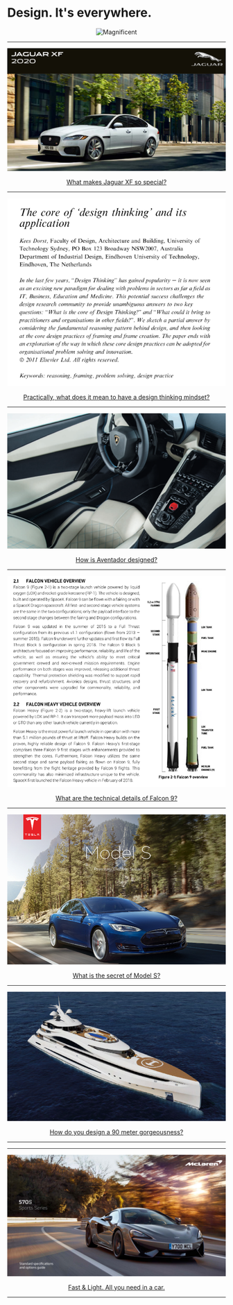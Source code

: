 # Design. It's everywhere.


<p align="center">
  <img src="https://i.stack.imgur.com/dvgZl.jpg" title="Magnificent"/>
</p>


---

<p align="center">
  <img src="img/jaguarxf.png">
</p>

<div align="center">
  <a href="https://github.com/kantarcise/notebook/blob/master/Design/XF_20MY_MB_CA-EN_V4_DX.pdf">What makes Jaguar XF so special?</a>  
</div>


---

<p align="center">
  <img src="img/designthinking.png">
</p>

<div align="center">
  <a href="https://github.com/kantarcise/notebook/blob/master/Design/design_thinking_core.pdf">Practically, what does it mean to have a design thinking mindset?</a>  
</div>



---

<p align="center">
  <img src="img/aventador.png">
</p>

<div align="center">
  <a href="https://github.com/kantarcise/notebook/blob/master/Design/aventador.pdf">How is Aventador designed?</a> 
</div>


---

<p align="center">
  <img src="img/falcon9.png">
</p>

<div align="center">
  <a href="https://github.com/kantarcise/notebook/blob/master/Design/falcon-users-guide-2021-09.pdf">What are the technical details of Falcon 9?</a> 
</div>


---

<p align="center">
  <img src="img/modelS.png">
</p>

<div align="center">
  <a href="https://github.com/kantarcise/notebook/blob/master/Design/tesla-model-s.pdf">What is the secret of Model S?</a> 
</div>



---

<p align="center">
  <img src="img/sundance.png">
</p>

<div align="center">
  <a href="https://github.com/kantarcise/notebook/blob/master/Design/project_sundance.pdf">How do you design a 90 meter gorgeousness?</a>  
</div>


---


---

<p align="center">
  <img src="img/570s.png">
</p>

<div align="center">
  <a href="https://github.com/kantarcise/notebook/blob/master/Design/570s.pdf">Fast & Light. All you need in a car.</a>  
</div>


---
